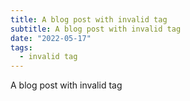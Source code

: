 ```yaml
---
title: A blog post with invalid tag
subtitle: A blog post with invalid tag
date: "2022-05-17"
tags:
  - invalid tag
---
```


A blog post with invalid tag
